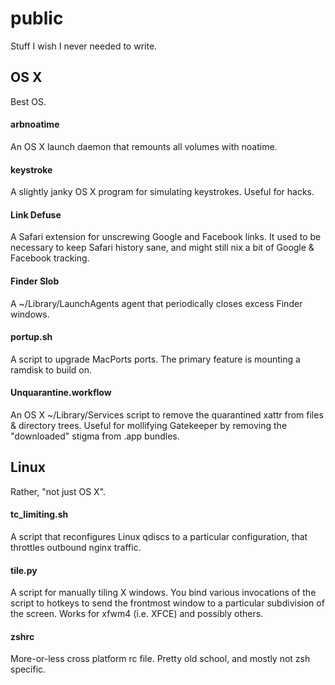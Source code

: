 public
======

Stuff I wish I never needed to write.

OS X
----

Best OS.

#### arbnoatime

An OS X launch daemon that remounts all volumes with noatime.

#### keystroke

A slightly janky OS X program for simulating keystrokes. Useful for hacks.

#### Link Defuse

A Safari extension for unscrewing Google and Facebook links. It used to be necessary to keep Safari history sane, and might still nix a bit of Google & Facebook tracking.

#### Finder Slob

A ~/Library/LaunchAgents agent that periodically closes excess Finder windows.

#### portup.sh

A script to upgrade MacPorts ports. The primary feature is mounting a ramdisk to build on.

#### Unquarantine.workflow

An OS X ~/Library/Services script to remove the quarantined xattr from files & directory trees. Useful for mollifying Gatekeeper by removing the "downloaded" stigma from .app bundles.

Linux
-----

Rather, "not just OS X".

#### tc_limiting.sh

A script that reconfigures Linux qdiscs to a particular configuration, that throttles outbound nginx traffic.

#### tile.py

A script for manually tiling X windows. You bind various invocations of the script to hotkeys to send the frontmost window to a particular subdivision of the screen. Works for xfwm4 (i.e. XFCE) and possibly others.

#### zshrc

More-or-less cross platform rc file. Pretty old school, and mostly not zsh specific.
